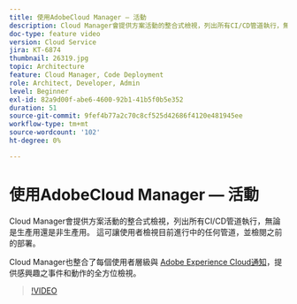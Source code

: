 ```yaml
---
title: 使用AdobeCloud Manager — 活動
description: Cloud Manager會提供方案活動的整合式檢視，列出所有CI/CD管道執行，無論是生產用還是非生產用。 這可讓使用者檢視目前進行中的任何管道，並檢閱之前的部署。
doc-type: feature video
version: Cloud Service
jira: KT-6874
thumbnail: 26319.jpg
topic: Architecture
feature: Cloud Manager, Code Deployment
role: Architect, Developer, Admin
level: Beginner
exl-id: 82a9d00f-abe6-4600-92b1-41b5f0b5e352
duration: 51
source-git-commit: 9fef4b77a2c70c8cf525d42686f4120e481945ee
workflow-type: tm+mt
source-wordcount: '102'
ht-degree: 0%

---
```


# 使用AdobeCloud Manager — 活動

Cloud Manager會提供方案活動的整合式檢視，列出所有CI/CD管道執行，無論是生產用還是非生產用。 這可讓使用者檢視目前進行中的任何管道，並檢閱之前的部署。

Cloud Manager也整合了每個使用者層級與 [Adobe Experience Cloud通知](https://experienceleague.adobe.com/docs/experience-manager-cloud-manager/using/how-to-use/notifications.html)，提供感興趣之事件和動作的全方位檢視。

>[!VIDEO](https://video.tv.adobe.com/v/26319?quality=12&learn=on)
